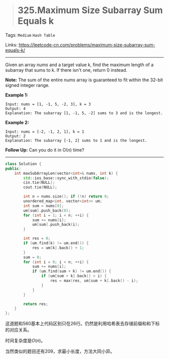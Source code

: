 > # 325.Maximum Size Subarray Sum Equals k

Tags: `Medium` `Hash Table`

Links: https://leetcode-cn.com/problems/maximum-size-subarray-sum-equals-k/

------

Given an array *nums* and a target value k, find the maximum length of a subarray that sums to k. If there isn't one, return 0 instead.

**Note:**
The sum of the entire *nums* array is guaranteed to fit within the 32-bit signed integer range.

**Example 1:**

```
Input: nums = [1, -1, 5, -2, 3], k = 3
Output: 4 
Explanation: The subarray [1, -1, 5, -2] sums to 3 and is the longest.
```

**Example 2:**

```
Input: nums = [-2, -1, 2, 1], k = 1
Output: 2 
Explanation: The subarray [-1, 2] sums to 1 and is the longest.
```

**Follow Up:**
Can you do it in O(*n*) time?

-----

```c++
class Solution {
public:
    int maxSubArrayLen(vector<int>& nums, int k) {
        std::ios_base::sync_with_stdio(false);
        cin.tie(NULL);
        cout.tie(NULL);

        int n = nums.size(); if (!n) return 0;
        unordered_map<int, vector<int>> um;
        int sum = nums[0];
        um[sum].push_back(0);
        for (int i = 1; i < n; ++i) {
        	sum += nums[i];
        	um[sum].push_back(i);
        }

        int res = 0;
        if (um.find(k) != um.end()) {
        	res = um[k].back() + 1;
        }
        sum = 0;
        for (int i = 0; i < n; ++i) {
        	sum += nums[i];
        	if (um.find(sum + k) != um.end()) {
        		if (um[sum + k].back() > i) {
        			res = max(res, um[sum + k].back() - i);
        		}
        	}
        }

        return res;
    }
};
```

这道题和560基本上代码区别只在26行。仍然是利用哈希表去存储前缀和和下标的对应关系。

时间复杂度是$O(n)$。

当然类似的题目还有209，求最小长度，方法大同小异。

